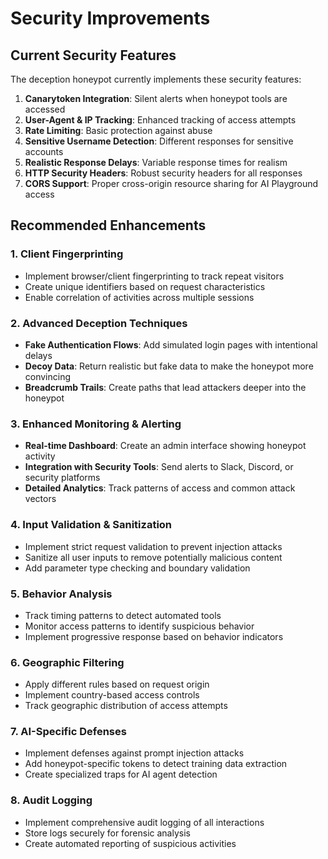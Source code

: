 # Security Improvements

## Current Security Features

The deception honeypot currently implements these security features:

1. **Canarytoken Integration**: Silent alerts when honeypot tools are accessed
2. **User-Agent & IP Tracking**: Enhanced tracking of access attempts
3. **Rate Limiting**: Basic protection against abuse
4. **Sensitive Username Detection**: Different responses for sensitive accounts
5. **Realistic Response Delays**: Variable response times for realism
6. **HTTP Security Headers**: Robust security headers for all responses
7. **CORS Support**: Proper cross-origin resource sharing for AI Playground access

## Recommended Enhancements

### 1. Client Fingerprinting
- Implement browser/client fingerprinting to track repeat visitors
- Create unique identifiers based on request characteristics
- Enable correlation of activities across multiple sessions

### 2. Advanced Deception Techniques
- **Fake Authentication Flows**: Add simulated login pages with intentional delays
- **Decoy Data**: Return realistic but fake data to make the honeypot more convincing
- **Breadcrumb Trails**: Create paths that lead attackers deeper into the honeypot

### 3. Enhanced Monitoring & Alerting
- **Real-time Dashboard**: Create an admin interface showing honeypot activity
- **Integration with Security Tools**: Send alerts to Slack, Discord, or security platforms
- **Detailed Analytics**: Track patterns of access and common attack vectors

### 4. Input Validation & Sanitization
- Implement strict request validation to prevent injection attacks
- Sanitize all user inputs to remove potentially malicious content
- Add parameter type checking and boundary validation

### 5. Behavior Analysis
- Track timing patterns to detect automated tools
- Monitor access patterns to identify suspicious behavior
- Implement progressive response based on behavior indicators

### 6. Geographic Filtering
- Apply different rules based on request origin
- Implement country-based access controls
- Track geographic distribution of access attempts

### 7. AI-Specific Defenses
- Implement defenses against prompt injection attacks
- Add honeypot-specific tokens to detect training data extraction
- Create specialized traps for AI agent detection

### 8. Audit Logging
- Implement comprehensive audit logging of all interactions
- Store logs securely for forensic analysis
- Create automated reporting of suspicious activities 